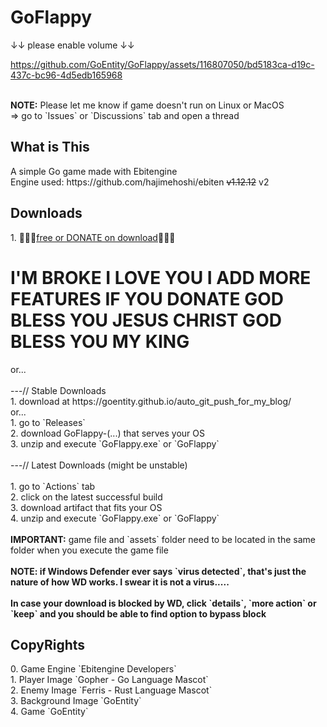 # GoFlappy

&#8595;&#8595; please enable volume &#8595;&#8595;

https://github.com/GoEntity/GoFlappy/assets/116807050/bd5183ca-d19c-437c-bc96-4d5edb165968

<br>
<b>NOTE:</b> Please let me know if game doesn't run on Linux or MacOS <br>
=> go to `Issues` or `Discussions` tab and open a thread
<h2>What is This</h2>
A simple Go game made with Ebitengine <br>
Engine used: https://github.com/hajimehoshi/ebiten <del>v1.12.12</del> v2

<h2>Downloads</h2>
1. 💖💖💖<a href="https://goentity.itch.io/goflappy">free or DONATE on download</a>💖💖💖 <br>
<h1>I'M BROKE I LOVE YOU I ADD MORE FEATURES IF YOU DONATE GOD BLESS YOU JESUS CHRIST GOD BLESS YOU MY KING</h1>
or... <br><br>
---// Stable Downloads <br>
1. download at https://goentity.github.io/auto_git_push_for_my_blog/ <br>
or... <br>
1. go to `Releases` <br>
2. download GoFlappy-(...) that serves your OS <br>
3. unzip and execute `GoFlappy.exe` or `GoFlappy` <br><br>
---// Latest Downloads (might be unstable) <br><br>
1. go to `Actions` tab <br>
2. click on the latest successful build <br>
3. download artifact that fits your OS <br>
4. unzip and execute `GoFlappy.exe` or `GoFlappy` <br><br>
<b>IMPORTANT:</b> game file and `assets` folder need to be located in the same folder when you execute the game file <br><br>
<b>NOTE: if Windows Defender ever says `virus detected`, that's just the nature of how WD works. I swear it is not a virus..... </b> <br><br>
<b>In case your download is blocked by WD, click `details`, `more action` or `keep` and you should be able to find option to bypass block</b>

<h2>CopyRights</h2>
0. Game Engine `Ebitengine Developers` <br>
1. Player Image `Gopher - Go Language Mascot` <br>
2. Enemy Image `Ferris - Rust Language Mascot` <br>
3. Background Image `GoEntity` <br>
4. Game `GoEntity`
